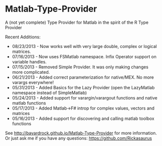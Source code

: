 Matlab-Type-Provider
====================

A (not yet complete) Type Provider for Matlab in the spirit of the R Type Provider

Recent Additions:
- 08/23/2013 - Now works well with very large double, complex or logical matrices. 
- 07/16/2013 - Now uses FSMatlab namespace.  Infix Operator support on variable handles.
- 07/15/2013 - Removed Simple Provider.  It was only making changes more complicated. 
- 06/21/2013 - Added correct parameterization for native/MEX.  No more varargs everywhere!
- 05/31/2013 - Added Basics for the Lazy Provider (open the LazyMatlab namespace instead of SimpleMatlab)
- 05/24/2013 - Added support for varargin/varargout functions and native matlab functions
- 05/17/2013 - Added Matlab->F# introp for complex values, vectors and matrices
- 05/16/2013 - Added support for discovering and calling matlab toolbox functions

See http://bayardrock.github.io/Matlab-Type-Provider for more information.  
Or just ask me if you have any questions: https://github.com/Rickasaurus
